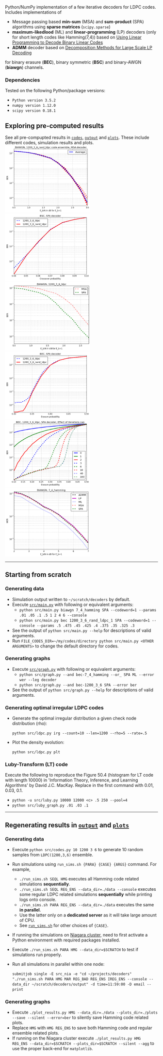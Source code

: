 Python/NumPy implementation of a few iterative decoders for LDPC codes.
Includes implementations of
* Message passing based **min-sum** (MSA) and **sum-product** (SPA) algorithms using **sparse matrices** (`scipy.sparse`)
* **maximum-likedlood** (ML) and **linear-programming** (LP) decoders (only for short length codes like Hamming(7,4)) based on [Using Linear Programming to Decode Binary Linear Codes](https://people.eecs.berkeley.edu/~wainwrig/Papers/FelWaiKar05.pdf)
* **ADMM** decoder based on [Decomposition Methods for Large Scale LP Decoding](https://arxiv.org/pdf/1204.0556.pdf)

for binary erasure (**BEC**), binary symmetric (**BSC**) and binary-AWGN (**biawgn**) channels.

### Dependencies
Tested on the following Python/package versions:
* `Python version 3.5.2`
* `numpy version 1.12.0`
* `scipy version 0.18.1`


## Exploring pre-computed results
See all pre-compupted results in [`codes`](data/codes), [`output`](data/output) and [`plots`](data/plots). These include different codes, simulation results and plots.
<img src="data/plots/BIAWGN_MSA_ensemble.png?raw=true" width="280" />
<img src="data/plots/BSC_SPA_compare.png?raw=true" width="280" />
<img src="data/plots/MSA_SPA_BIAWGN.png?raw=true" width="280" />
<img src="data/plots/BEC_compare.png?raw=true" width="280" />
<img src="data/plots/BEC_max_iter.png?raw=true" width="280" />
<img src="data/plots/HMG_BIAWGN.png?raw=true" width="280" />





---

## Starting from scratch

### Generating data
* Simulation output written to `~/scratch/decoders` by default.
* Execute [`src/main.py`](src/main.py) with following or equivalent arguments:
    - `python src/main.py biawgn 7_4_hamming SPA --codeword=1 --params .01 .05 .1 .5 1 2 4 6 --console`
    - `python src/main.py bec 1200_3_6_rand_ldpc_1 SPA --codeword=1 --console --params .5 .475 .45 .425 .4 .375 .35 .325 .3`
* See the output of `python src/main.py --help` for descriptions of valid arguments.
* Run `FILE_CODES_DIR=~/my/codes/directory python src/main.py <OTHER ARGUMENTS>` to change the default directory for codes.


### Generating graphs

* Execute [`src/graph.py`](src/graph.py) with following or equivalent arguments:
    - `python src/graph.py --and bec-7_4_hamming --or_ SPA ML --error wer --leg decoder`
    - `python src/graph.py --and bec-1200_3_6 SPA --error ber`
* See the output of `python src/graph.py --help` for descriptions of valid arguments.


### Generating optimal irregular LDPC codes
* Generate the optimal irregular distribution a given check node distribution (rho):

    `python src/ldpc.py irg --count=10 --len=1200 --rho=5 --rate=.5`

* Plot the density evolution:

    `python src/ldpc.py plt`


### Luby-Transform (LT) code
Execute the following to reproduce the Figure 50.4 (histogram for LT code with length 10000) in 'Information Theory, Inference, and Learning Algorithms' by David J.C. MacKay. Replace <c> in the first command with 0.01, 0.03, 0.1.
* `python -u src/luby.py 10000 12000 <c> .5 250 --pool=4`
* `python src/luby_graph.py .01 .03 .1`




---

## Regenerating results in [`output`](data/output) and [`plots`](data/plots)


### Generating data

* Execute `python src/codes.py 10 1200 3 6` to generate 10 random samples from `LDPC(1200,3,6)` ensemble.

* Run simulations using `run_sims.sh {PARA} {CASE} {ARGS}` command. For example,
  * `./run_sims.sh SEQL HMG` executes all Hamming code related simulations **sequentially**.
  * `./run_sims.sh SEQL REG_ENS --data_dir=./data --console` executes some regular LDPC related simulations **sequentially** while printing logs onto console.
  * `./run_sims.sh PARA REG_ENS --data_dir=./data` executes the same **in parallel**.
  * Use the latter only on a **dedicated server** as it will take large amount of CPU.
  * See [`run_sims.sh`](../master/run_sims.sh) for other choices of `{CASE}`.

* If running the simulations on [Niagara cluster](https://docs.computecanada.ca/wiki/Niagara), need to first activate a Python environment with required packages installed.
* Execute `./run_sims.sh PARA HMG --data_dir=$SCRATCH` to test if simulations run properly.
* Run all simulations in parallel within one node:

    `submitjob single -E src_nia -e "cd ~/projects/decoders" "./run_sims.sh PARA HMG MAR REG_BAD REG_ENS IREG_ENS --console --data_dir ~/scratch/decoders/output" -d time=11:59:00 -D email --print`


### Generating graphs
* Execute `./plot_results.py HMG --data_dir=./data --plots_dir=./plots --save --silent --error=ber` to silently save Hamming code related plots.
* Replace `HMG` with `HMG REG_ENS` to save both Hamming code and regular ensemble related plots.
* If running on the Niagara cluster execute `./plot_results.py HMG REG_ENS --data_dir=$SCRATCH --plots_dir=$SCRATCH --silent --agg` to use the proper back-end for `matplotlib`.
